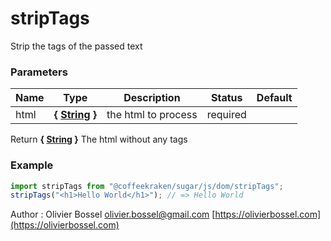 # stripTags

Strip the tags of the passed text

### Parameters

| Name | Type                                                                                                   | Description         | Status   | Default |
| ---- | ------------------------------------------------------------------------------------------------------ | ------------------- | -------- | ------- |
| html | **{ [String](https://developer.mozilla.org/fr/docs/Web/JavaScript/Reference/Objets_globaux/String) }** | the html to process | required |

Return **{ [String](https://developer.mozilla.org/fr/docs/Web/JavaScript/Reference/Objets_globaux/String) }** The html without any tags

### Example

```js
import stripTags from "@coffeekraken/sugar/js/dom/stripTags";
stripTags("<h1>Hello World</h1>"); // => Hello World
```

Author : Olivier Bossel [olivier.bossel@gmail.com](mailto:olivier.bossel@gmail.com) [https://olivierbossel.com](https://olivierbossel.com)
